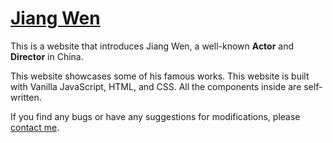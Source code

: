 # [**Jiang Wen**](https://xinrancao.github.io/jiangwen/)

This is a website that introduces Jiang Wen, a well-known **Actor** and **Director** in China.

This website showcases some of his famous works. This website is built with Vanilla JavaScript, HTML, and CSS. All the components inside are self-written.

If you find any bugs or have any suggestions for modifications, please [contact me](https://xinrancao.github.io/jiangwen/about.html).
